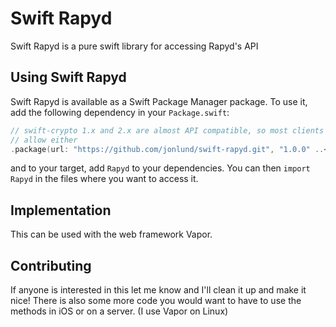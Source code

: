 # Swift Rapyd

Swift Rapyd is a pure swift library for accessing Rapyd's API

## Using Swift Rapyd

 Swift Rapyd is available as a Swift Package Manager package. To use it, add the following dependency in your `Package.swift`:
 
 ```swift
// swift-crypto 1.x and 2.x are almost API compatible, so most clients should
// allow either
.package(url: "https://github.com/jonlund/swift-rapyd.git", "1.0.0" ..< "3.0.0"),
```

and to your target, add `Rapyd` to your dependencies. You can then `import Rapyd` in the files where you want to access it.

## Implementation

This can be used with the web framework Vapor. 


## Contributing

If anyone is interested in this let me know and I'll clean it up and make it nice! There is also some more code you would want to have to use the methods in iOS or on a server. (I use Vapor on Linux)
